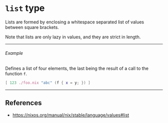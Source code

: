 # `list` type

Lists are formed by enclosing a whitespace separated list of values between square brackets.

Note that lists are only lazy in values, and they are strict in length.

---

###### Example

Defines a list of four elements, the last being the result of a call to the function `f`.

```nix
[ 123 ./foo.nix "abc" (f { x = y; }) ]
```

---

## References

- https://nixos.org/manual/nix/stable/language/values#list